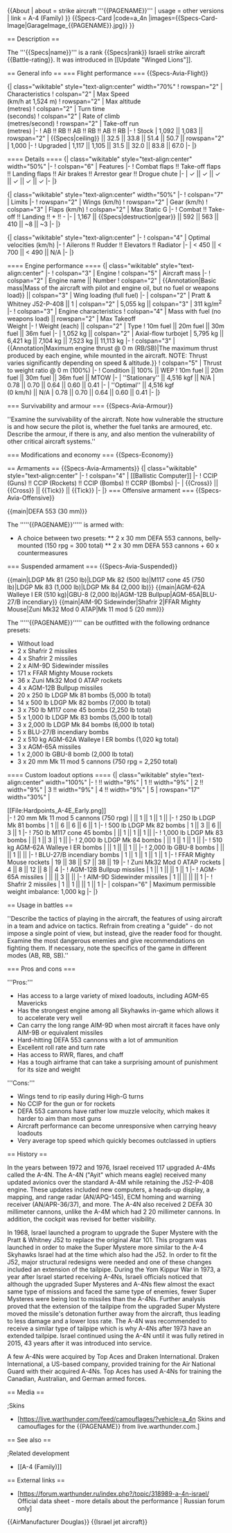 {{About
| about = strike aircraft '''{{PAGENAME}}'''
| usage = other versions
| link = A-4 (Family)
}}
{{Specs-Card
|code=a_4n
|images={{Specs-Card-Image|GarageImage_{{PAGENAME}}.jpg}}
}}

== Description ==
<!-- ''In the description, the first part should be about the history of and the creation and combat usage of the aircraft, as well as its key features. In the second part, tell the reader about the aircraft in the game. Insert a screenshot of the vehicle, so that if the novice player does not remember the vehicle by name, he will immediately understand what kind of vehicle the article is talking about.'' -->
The '''{{Specs|name}}''' is a rank {{Specs|rank}} Israeli strike aircraft {{Battle-rating}}. It was introduced in [[Update "Winged Lions"]].

== General info ==
=== Flight performance ===
{{Specs-Avia-Flight}}
<!-- ''Describe how the aircraft behaves in the air. Speed, manoeuvrability, acceleration and allowable loads - these are the most important characteristics of the vehicle.'' -->

{| class="wikitable" style="text-align:center" width="70%"
! rowspan="2" | Characteristics
! colspan="2" | Max Speed<br>(km/h at 1,524 m)
! rowspan="2" | Max altitude<br>(metres)
! colspan="2" | Turn time<br>(seconds)
! colspan="2" | Rate of climb<br>(metres/second)
! rowspan="2" | Take-off run<br>(metres)
|-
! AB !! RB !! AB !! RB !! AB !! RB
|-
! Stock
| 1,092 || 1,083 || rowspan="2" | {{Specs|ceiling}} || 32.5 || 33.8 || 51.4 || 50.7 || rowspan="2" | 1,000
|-
! Upgraded
| 1,117 || 1,105 || 31.5 || 32.0 || 83.8 || 67.0
|-
|}

==== Details ====
{| class="wikitable" style="text-align:center" width="50%"
|-
! colspan="6" | Features
|-
! Combat flaps !! Take-off flaps !! Landing flaps !! Air brakes !! Arrestor gear !! Drogue chute
|-
| ✓ || ✓ || ✓ || ✓ || ✓ || ✓     <!-- ✓ -->
|-
|}

{| class="wikitable" style="text-align:center" width="50%"
|-
! colspan="7" | Limits
|-
! rowspan="2" | Wings (km/h)
! rowspan="2" | Gear (km/h)
! colspan="3" | Flaps (km/h)
! colspan="2" | Max Static G
|-
! Combat !! Take-off !! Landing !! + !! -
|-
| 1,167 <!-- {{Specs|destruction|body}} --> || {{Specs|destruction|gear}} || 592 || 563 || 410 || ~8 || ~3
|-
|}

{| class="wikitable" style="text-align:center"
|-
! colspan="4" | Optimal velocities (km/h)
|-
! Ailerons !! Rudder !! Elevators !! Radiator
|-
| < 450 || < 700 || < 490 || N/A
|-
|}

==== Engine performance ====
{| class="wikitable" style="text-align:center"
|-
! colspan="3" | Engine
! colspan="5" | Aircraft mass
|-
! colspan="2" | Engine name || Number
! colspan="2" | {{Annotation|Basic mass|Mass of the aircraft with pilot and engine oil, but no fuel or weapons load}} || colspan="3" | Wing loading (full fuel)
|-
| colspan="2" | Pratt & Whitney J52-P-408 || 1
| colspan="2" | 5,055 kg || colspan="3" | 311 kg/m<sup>2</sup>
|-
! colspan="3" | Engine characteristics
! colspan="4" | Mass with fuel (no weapons load) || rowspan="2" | Max Takeoff<br>Weight
|-
! Weight (each) || colspan="2" | Type
! 10m fuel || 20m fuel || 30m fuel || 36m fuel
|-
| 1,052 kg || colspan="2" | Axial-flow turbojet
| 5,795 kg || 6,421 kg || 7,104 kg || 7,523 kg || 11,113 kg
|-
! colspan="3" | {{Annotation|Maximum engine thrust @ 0 m (RB/SB)|The maximum thrust produced by each engine, while mounted in the aircraft. NOTE: Thrust varies significantly depending on speed & altitude.}}
! colspan="5" | Thrust to weight ratio @ 0 m (100%)
|-
! Condition || 100% || WEP
! 10m fuel || 20m fuel || 30m fuel || 36m fuel || MTOW
|-
| ''Stationary'' || 4,516 kgf || N/A
| 0.78 || 0.70 || 0.64 || 0.60 || 0.41
|-
| ''Optimal'' || 4,516 kgf<br>(0 km/h) || N/A
| 0.78 || 0.70 || 0.64 || 0.60 || 0.41
|-
|}

=== Survivability and armour ===
{{Specs-Avia-Armour}}
<!-- ''Examine the survivability of the aircraft. Note how vulnerable the structure is and how secure the pilot is, whether the fuel tanks are armoured, etc. Describe the armour, if there is any, and also mention the vulnerability of other critical aircraft systems.'' -->
''Examine the survivability of the aircraft. Note how vulnerable the structure is and how secure the pilot is, whether the fuel tanks are armoured, etc. Describe the armour, if there is any, and also mention the vulnerability of other critical aircraft systems.''

=== Modifications and economy ===
{{Specs-Economy}}

== Armaments ==
{{Specs-Avia-Armaments}}
{| class="wikitable" style="text-align:center"
|-
! colspan="4" | [[Ballistic Computer]]
|-
! CCIP (Guns) !! CCIP (Rockets) !! CCIP (Bombs) !! CCRP (Bombs)
|-
| {{Cross}} || {{Cross}} || {{Tick}} || {{Tick}}
|-
|}
=== Offensive armament ===
{{Specs-Avia-Offensive}}
<!-- ''Describe the offensive armament of the aircraft, if any. Describe how effective the cannons and machine guns are in a battle, and also what belts or drums are better to use. If there is no offensive weaponry, delete this subsection.'' -->
{{main|DEFA 553 (30 mm)}}

The '''''{{PAGENAME}}''''' is armed with:

* A choice between two presets:
** 2 x 30 mm DEFA 553 cannons, belly-mounted (150 rpg = 300 total)
** 2 x 30 mm DEFA 553 cannons + 60 x countermeasures

=== Suspended armament ===
{{Specs-Avia-Suspended}}
<!-- ''Describe the aircraft's suspended armament: additional cannons under the wings, bombs, rockets and torpedoes. This section is especially important for bombers and attackers. If there is no suspended weaponry remove this subsection.'' -->
{{main|LDGP Mk 81 (250 lb)|LDGP Mk 82 (500 lb)|M117 cone 45 (750 lb)|LDGP Mk 83 (1,000 lb)|LDGP Mk 84 (2,000 lb)}}
{{main|AGM-62A Walleye I ER (510 kg)|GBU-8 (2,000 lb)|AGM-12B Bullpup|AGM-65A|BLU-27/B incendiary}}
{{main|AIM-9D Sidewinder|Shafrir 2|FFAR Mighty Mouse|Zuni Mk32 Mod 0 ATAP|Mk 11 mod 5 (20 mm)}}

The '''''{{PAGENAME}}''''' can be outfitted with the following ordnance presets:

* Without load
* 2 x Shafrir 2 missiles
* 4 x Shafrir 2 missiles
* 2 x AIM-9D Sidewinder missiles
* 171 x FFAR Mighty Mouse rockets
* 36 x Zuni Mk32 Mod 0 ATAP rockets
* 4 x AGM-12B Bullpup missiles
* 20 x 250 lb LDGP Mk 81 bombs (5,000 lb total)
* 14 x 500 lb LDGP Mk 82 bombs (7,000 lb total)
* 3 x 750 lb M117 cone 45 bombs (2,250 lb total)
* 5 x 1,000 lb LDGP Mk 83 bombs (5,000 lb total)
* 3 x 2,000 lb LDGP Mk 84 bombs (6,000 lb total)
* 5 x BLU-27/B incendiary bombs
* 2 x 510 kg AGM-62A Walleye I ER bombs (1,020 kg total)
* 3 x AGM-65A missiles
* 1 x 2,000 lb GBU-8 bomb (2,000 lb total)
* 3 x 20 mm Mk 11 mod 5 cannons (750 rpg = 2,250 total)

==== Custom loadout options ====
{| class="wikitable" style="text-align:center" width="100%"
|-
! !! width="9%" | 1 !! width="9%" | 2 !! width="9%" | 3 !! width="9%" | 4 !! width="9%" | 5
| rowspan="17" width="30%" | <div class="ttx-image">[[File:Hardpoints_A-4E_Early.png]]</div>
|-
! 20 mm Mk 11 mod 5 cannons (750 rpg)
| || 1 || 1 || 1 ||
|-
! 250 lb LDGP Mk 81 bombs
| 1 || 6 || 6 || 6 || 1
|-
! 500 lb LDGP Mk 82 bombs
| 1 || 3 || 6 || 3 || 1
|-
! 750 lb M117 cone 45 bombs
| || 1 || 1 || 1 ||
|-
! 1,000 lb LDGP Mk 83 bombs
| || 1 || 3 || 1 ||
|-
! 2,000 lb LDGP Mk 84 bombs
| || 1 || 1 || 1 ||
|-
! 510 kg AGM-62A Walleye I ER bombs
| || 1 || || 1 ||
|-
! 2,000 lb GBU-8 bombs
| || || 1 || ||
|-
! BLU-27/B incendiary bombs
| 1 || 1 || 1 || 1 || 1
|-
! FFAR Mighty Mouse rockets
| 19 || 38 || 57 || 38 || 19
|-
! Zuni Mk32 Mod 0 ATAP rockets
| 4 || 8 || 12 || 8 || 4
|-
! AGM-12B Bullpup missiles
| 1 || 1 || || 1 || 1
|-
! AGM-65A missiles
| || || 3 || ||
|-
! AIM-9D Sidewinder missiles
| 1 || || || || 1
|-
! Shafrir 2 missiles
| 1 || 1 || || 1 || 1
|-
| colspan="6" | Maximum permissible weight imbalance: 1,000 kg
|-
|}

== Usage in battles ==
<!-- ''Describe the tactics of playing in the aircraft, the features of using aircraft in a team and advice on tactics. Refrain from creating a "guide" - do not impose a single point of view, but instead, give the reader food for thought. Examine the most dangerous enemies and give recommendations on fighting them. If necessary, note the specifics of the game in different modes (AB, RB, SB).'' -->
''Describe the tactics of playing in the aircraft, the features of using aircraft in a team and advice on tactics. Refrain from creating a "guide" - do not impose a single point of view, but instead, give the reader food for thought. Examine the most dangerous enemies and give recommendations on fighting them. If necessary, note the specifics of the game in different modes (AB, RB, SB).''

=== Pros and cons ===
<!-- ''Summarise and briefly evaluate the vehicle in terms of its characteristics and combat effectiveness. Mark its pros and cons in the bulleted list. Try not to use more than 6 points for each of the characteristics. Avoid using categorical definitions such as "bad", "good" and the like - use substitutions with softer forms such as "inadequate" and "effective".'' -->

'''Pros:'''

* Has access to a large variety of mixed loadouts, including AGM-65 Mavericks
* Has the strongest engine among all Skyhawks in-game which allows it to accelerate very well
* Can carry the long range AIM-9D when most aircraft it faces have only AIM-9B or equivalent missiles
* Hard-hitting DEFA 553 cannons with a lot of ammunition
* Excellent roll rate and turn rate
* Has access to RWR, flares, and chaff
* Has a tough airframe that can take a surprising amount of punishment for its size and weight

'''Cons:'''

* Wings tend to rip easily during High-G turns
* No CCIP for the gun or for rockets
* DEFA 553 cannons have rather low muzzle velocity, which makes it harder to aim than most guns
* Aircraft performance can become unresponsive when carrying heavy loadouts
* Very average top speed which quickly becomes outclassed in uptiers

== History ==
<!-- ''Describe the history of the creation and combat usage of the aircraft in more detail than in the introduction. If the historical reference turns out to be too long, take it to a separate article, taking a link to the article about the vehicle and adding a block "/History" (example: <nowiki>https://wiki.warthunder.com/(Vehicle-name)/History</nowiki>) and add a link to it here using the <code>main</code> template. Be sure to reference text and sources by using <code><nowiki><ref></ref></nowiki></code>, as well as adding them at the end of the article with <code><nowiki><references /></nowiki></code>. This section may also include the vehicle's dev blog entry (if applicable) and the in-game encyclopedia description (under <code><nowiki>=== In-game description ===</nowiki></code>, also if applicable).'' -->
In the years between 1972 and 1976, Israel received 117 upgraded A-4Ms called the A-4N. The A-4N ("Ayit" which means eagle) received many updated avionics over the standard A-4M while retaining the J52-P-408 engine. These updates included new computers, a heads-up display, a mapping, and range radar (AN/APQ-145), ECM homing and warning receiver (AN/APR-36/37), and more. The A-4N also received 2 DEFA 30 millimeter cannons, unlike the A-4M which had 2 20 millimeter cannons. In addition, the cockpit was revised for better visibility.

In 1968, Israel launched a program to upgrade the Super Mystere with the Pratt & Whitney J52 to replace the original Atar 101.   This program was launched in order to make the Super Mystere more similar to the A-4 Skyhawks Israel had at the time which also had the J52. In order to fit the J52, major structural redesigns were needed and one of these changes included an extension of the tailpipe. During the Yom Kippur War in 1973, a year after Israel started receiving A-4Ns, Israeli officials noticed that although the upgraded Super Mysteres and A-4Ns flew almost the exact same type of missions and faced the same type of enemies, fewer Super Mysteres were being lost to missiles than the A-4Ns. Further analysis proved that the extension of the tailpipe from the upgraded Super Mystere moved the missile's detonation further away from the aircraft, thus leading to less damage and a lower loss rate. The A-4N was recommended to receive a similar type of tailpipe which is why A-4Ns after 1973 have an extended tailpipe. Israel continued using the A-4N until it was fully retired in 2015, 43 years after it was introduced into service.

A few A-4Ns were acquired by Top Aces and Draken International. Draken International, a US-based company, provided training for the Air National Guard with their acquired A-4Ns. Top Aces has used A-4Ns for training the Canadian, Australian, and German armed forces.

== Media ==
<!-- ''Excellent additions to the article would be video guides, screenshots from the game, and photos.'' -->

;Skins

* [https://live.warthunder.com/feed/camouflages/?vehicle=a_4n Skins and camouflages for the {{PAGENAME}} from live.warthunder.com.]

== See also ==
<!-- ''Links to the articles on the War Thunder Wiki that you think will be useful for the reader, for example:''
* ''reference to the series of the aircraft;''
* ''links to approximate analogues of other nations and research trees.'' -->

;Related development

* [[A-4 (Family)]]

== External links ==
<!-- ''Paste links to sources and external resources, such as:''
* ''topic on the official game forum;''
* ''other literature.'' -->

* [https://forum.warthunder.ru/index.php?/topic/318989-a-4n-israel/ Official data sheet - more details about the performance | Russian forum only]

{{AirManufacturer Douglas}}
{{Israel jet aircraft}}